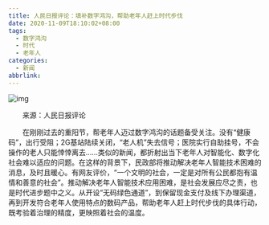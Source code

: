 ```yaml
---
title: 人民日报评论：填补数字鸿沟，帮助老年人赶上时代步伐
date: 2020-11-09T18:10:02+08:00
tags:
  - 数字鸿沟
  - 时代
  - 老年人
categories:
  - 新闻
abbrlink:
---
```


![img](https://cdn.jsdelivr.net/gh/yakeing/Documentation@main/Hexo/images/6db8-kcaeqzx2289413.jpg)

　　来源：人民日报评论

　　在刚刚过去的重阳节，帮老年人迈过数字鸿沟的话题备受关注。没有“健康码”，出行受阻；2G基站陆续关闭，“老人机”失去信号；医院实行自助挂号，不会操作的老人只能悻悻离去……类似的新闻，都折射出当下老年人对智能化、数字化社会难以适应的问题。在这样的背景下，民政部将推动解决老年人智能技术困难的消息，及时且暖心。有网友评价，“一个文明的社会，一定是对所有公民都抱有温情和善意的社会”。推动解决老年人智能技术应用困难，是社会发展应尽之责，也是时代进步题中之义。从开设“无码绿色通道”，到保留现金支付及线下办理渠道，再到开发符合老年人使用特点的数码产品，帮助老年人赶上时代步伐的具体行动，既考验着治理的精度，更映照着社会的温度。